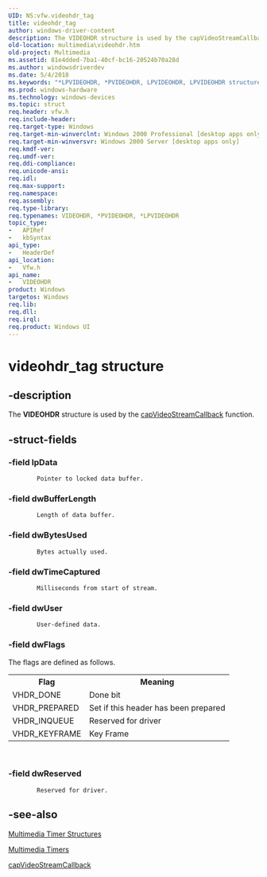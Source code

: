 ```yaml
---
UID: NS:vfw.videohdr_tag
title: videohdr_tag
author: windows-driver-content
description: The VIDEOHDR structure is used by the capVideoStreamCallback function.
old-location: multimedia\videohdr.htm
old-project: Multimedia
ms.assetid: 81e4dded-7ba1-40cf-bc16-20524b70a28d
ms.author: windowsdriverdev
ms.date: 5/4/2018
ms.keywords: "*LPVIDEOHDR, *PVIDEOHDR, LPVIDEOHDR, LPVIDEOHDR structure pointer [Windows Multimedia], PVIDEOHDR, PVIDEOHDR structure pointer [Windows Multimedia], VIDEOHDR, VIDEOHDR structure [Windows Multimedia], _win32_VIDEOHDR_str, multimedia.videohdr, vfw/LPVIDEOHDR, vfw/PVIDEOHDR, vfw/VIDEOHDR, videohdr_tag"
ms.prod: windows-hardware
ms.technology: windows-devices
ms.topic: struct
req.header: vfw.h
req.include-header: 
req.target-type: Windows
req.target-min-winverclnt: Windows 2000 Professional [desktop apps only]
req.target-min-winversvr: Windows 2000 Server [desktop apps only]
req.kmdf-ver: 
req.umdf-ver: 
req.ddi-compliance: 
req.unicode-ansi: 
req.idl: 
req.max-support: 
req.namespace: 
req.assembly: 
req.type-library: 
req.typenames: VIDEOHDR, *PVIDEOHDR, *LPVIDEOHDR
topic_type:
-	APIRef
-	kbSyntax
api_type:
-	HeaderDef
api_location:
-	Vfw.h
api_name:
-	VIDEOHDR
product: Windows
targetos: Windows
req.lib: 
req.dll: 
req.irql: 
req.product: Windows UI
---
```


# videohdr_tag structure


## -description



The <b>VIDEOHDR</b> structure is used by the <a href="https://msdn.microsoft.com/e21d7563-0ca8-4777-9fb0-de7c1c4ae618">capVideoStreamCallback</a> function.




## -struct-fields




### -field lpData


            Pointer to locked data buffer.
          


### -field dwBufferLength


            Length of data buffer.
          


### -field dwBytesUsed


            Bytes actually used.
          


### -field dwTimeCaptured


            Milliseconds from start of stream.
          


### -field dwUser


            User-defined data.
          


### -field dwFlags

The flags are defined as follows.

<table>
<tr>
<th>Flag</th>
<th>Meaning</th>
</tr>
<tr>
<td>VHDR_DONE</td>
<td>Done bit</td>
</tr>
<tr>
<td>VHDR_PREPARED</td>
<td>Set if this header has been prepared</td>
</tr>
<tr>
<td>VHDR_INQUEUE</td>
<td>Reserved for driver</td>
</tr>
<tr>
<td>VHDR_KEYFRAME</td>
<td>Key Frame</td>
</tr>
</table>
 


### -field dwReserved


            Reserved for driver.
          


## -see-also




<a href="https://msdn.microsoft.com/202c27be-01d5-4381-b71a-7a3f4e4c7adf">Multimedia Timer Structures</a>



<a href="https://msdn.microsoft.com/25e0b313-64ff-4f30-ae0a-ac364ce3f0cf">Multimedia Timers</a>



<a href="https://msdn.microsoft.com/e21d7563-0ca8-4777-9fb0-de7c1c4ae618">capVideoStreamCallback</a>
 

 

